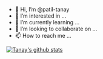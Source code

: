 - 👋 Hi, I’m @patil-tanay
- 👀 I’m interested in ...
- 🌱 I’m currently learning ...
- 💞️ I’m looking to collaborate on ...
- 📫 How to reach me ...


[![Tanay's github stats](https://github-readme-stats.vercel.app/api?username=patil-tanay)](https://github.com/patil-tanay/github-readme-stats)


<!---
patil-tanay/patil-tanay is a ✨ special ✨ repository because its `README.md` (this file) appears on your GitHub profile.
You can click the Preview link to take a look at your changes.
--->

